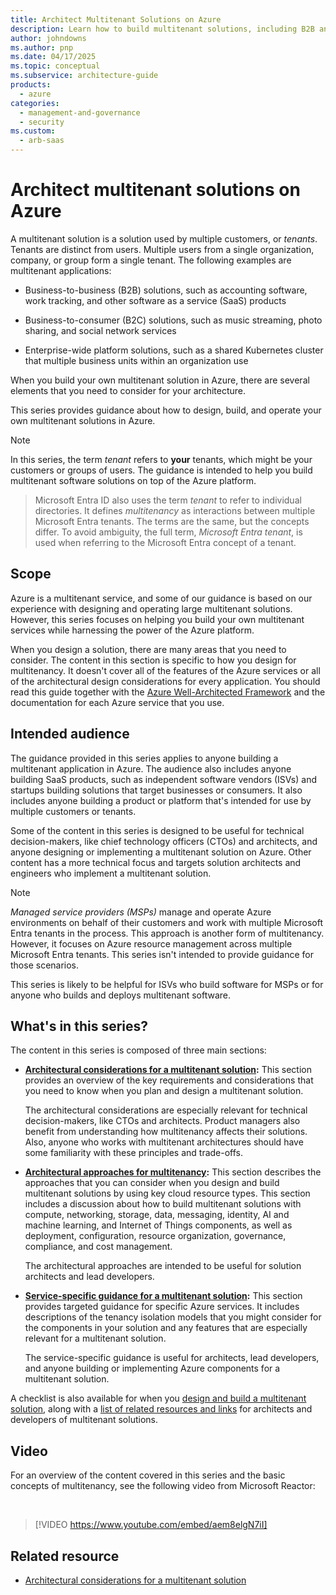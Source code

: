 ```yaml
---
title: Architect Multitenant Solutions on Azure
description: Learn how to build multitenant solutions, including B2B and B2C SaaS, on Azure by using the guidance that this series provides.
author: johndowns
ms.author: pnp
ms.date: 04/17/2025
ms.topic: conceptual
ms.subservice: architecture-guide
products:
  - azure
categories:
  - management-and-governance
  - security
ms.custom:
  - arb-saas
---
```


# Architect multitenant solutions on Azure

A multitenant solution is a solution used by multiple customers, or *tenants*. Tenants are distinct from users. Multiple users from a single organization, company, or group form a single tenant. The following examples are multitenant applications:

- Business-to-business (B2B) solutions, such as accounting software, work tracking, and other software as a service (SaaS) products

- Business-to-consumer (B2C) solutions, such as music streaming, photo sharing, and social network services

- Enterprise-wide platform solutions, such as a shared Kubernetes cluster that multiple business units within an organization use

When you build your own multitenant solution in Azure, there are several elements that you need to consider for your architecture.

This series provides guidance about how to design, build, and operate your own multitenant solutions in Azure.

> [!NOTE]
> In this series, the term *tenant* refers to **your** tenants, which might be your customers or groups of users. The guidance is intended to help you build multitenant software solutions on top of the Azure platform.  

> Microsoft Entra ID also uses the term *tenant* to refer to individual directories. It defines *multitenancy* as interactions between multiple Microsoft Entra tenants. The terms are the same, but the concepts differ. To avoid ambiguity, the full term, *Microsoft Entra tenant*, is used when referring to the Microsoft Entra concept of a tenant.

## Scope

Azure is a multitenant service, and some of our guidance is based on our experience with designing and operating large multitenant solutions. However, this series focuses on helping you build your own multitenant services while harnessing the power of the Azure platform.

When you design a solution, there are many areas that you need to consider. The content in this section is specific to how you design for multitenancy. It doesn't cover all of the features of the Azure services or all of the architectural design considerations for every application. You should read this guide together with the [Azure Well-Architected Framework](/azure/well-architected/) and the documentation for each Azure service that you use.

## Intended audience

The guidance provided in this series applies to anyone building a multitenant application in Azure. The audience also includes anyone building SaaS products, such as independent software vendors (ISVs) and startups building solutions that target businesses or consumers. It also includes anyone building a product or platform that's intended for use by multiple customers or tenants.

Some of the content in this series is designed to be useful for technical decision-makers, like chief technology officers (CTOs) and architects, and anyone designing or implementing a multitenant solution on Azure. Other content has a more technical focus and targets solution architects and engineers who implement a multitenant solution.

> [!NOTE]
> *Managed service providers (MSPs)* manage and operate Azure environments on behalf of their customers and work with multiple Microsoft Entra tenants in the process. This approach is another form of multitenancy. However, it focuses on Azure resource management across multiple Microsoft Entra tenants. This series isn't intended to provide guidance for those scenarios.
>
> This series is likely to be helpful for ISVs who build software for MSPs or for anyone who builds and deploys multitenant software.

## What's in this series?

The content in this series is composed of three main sections:

- **[Architectural considerations for a multitenant solution](considerations/overview.yml):** This section provides an overview of the key requirements and considerations that you need to know when you plan and design a multitenant solution.

  The architectural considerations are especially relevant for technical decision-makers, like CTOs and architects. Product managers also benefit from understanding how multitenancy affects their solutions. Also, anyone who works with multitenant architectures should have some familiarity with these principles and trade-offs.

- **[Architectural approaches for multitenancy](approaches/overview.yml):** This section describes the approaches that you can consider when you design and build multitenant solutions by using key cloud resource types. This section includes a discussion about how to build multitenant solutions with compute, networking, storage, data, messaging, identity, AI and machine learning, and Internet of Things components, as well as deployment, configuration, resource organization, governance, compliance, and cost management.

  The architectural approaches are intended to be useful for solution architects and lead developers.

- **[Service-specific guidance for a multitenant solution](service/overview.md):** This section provides targeted guidance for specific Azure services. It includes descriptions of the tenancy isolation models that you might consider for the components in your solution and any features that are especially relevant for a multitenant solution.

  The service-specific guidance is useful for architects, lead developers, and anyone building or implementing Azure components for a multitenant solution.

A checklist is also available for when you [design and build a multitenant solution](checklist.md), along with a [list of related resources and links](related-resources.md) for architects and developers of multitenant solutions.

## Video

For an overview of the content covered in this series and the basic concepts of multitenancy, see the following video from Microsoft Reactor:

<br/>

> [!VIDEO https://www.youtube.com/embed/aem8elgN7iI]

## Related resource

- [Architectural considerations for a multitenant solution](considerations/overview.yml)
